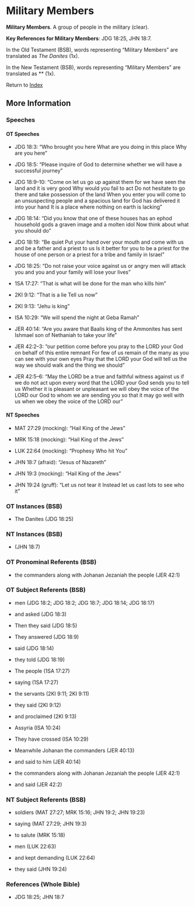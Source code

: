 # Military Members
**Military Members**. 
A group of people in the military (clear). 


**Key References for Military Members**: 
JDG 18:25, JHN 18:7. 


In the Old Testament (BSB), words representing “Military Members” are translated as 
*The Danites* (1x). 


In the New Testament (BSB), words representing “Military Members” are translated as 
** (1x). 


Return to [Index](00-Index.md)

## More Information

### Speeches

#### OT Speeches

* JDG 18:3: “Who brought you here What are you doing in this place Why are you here”

* JDG 18:5: “Please inquire of God to determine whether we will have a successful journey”

* JDG 18:9–10: “Come on let us go up against them for we have seen the land and it is very good Why would you fail to act Do not hesitate to go there and take possession of the land When you enter you will come to an unsuspecting people and a spacious land for God has delivered it into your hand It is a place where nothing on earth is lacking”

* JDG 18:14: “Did you know that one of these houses has an ephod household gods a graven image and a molten idol Now think about what you should do”

* JDG 18:19: “Be quiet Put your hand over your mouth and come with us and be a father and a priest to us Is it better for you to be a priest for the house of one person or a priest for a tribe and family in Israel”

* JDG 18:25: “Do not raise your voice against us or angry men will attack you and you and your family will lose your lives”

* 1SA 17:27: “That is what will be done for the man who kills him”

* 2KI 9:12: “That is a lie Tell us now”

* 2KI 9:13: “Jehu is king”

* ISA 10:29: “We will spend the night at Geba Ramah”

* JER 40:14: “Are you aware that Baalis king of the Ammonites has sent Ishmael son of Nethaniah to take your life”

* JER 42:2–3: “our petition come before you pray to the LORD your God on behalf of this entire remnant For few of us remain of the many as you can see with your own eyes Pray that the LORD your God will tell us the way we should walk and the thing we should”

* JER 42:5–6: “May the LORD be a true and faithful witness against us if we do not act upon every word that the LORD your God sends you to tell us Whether it is pleasant or unpleasant we will obey the voice of the LORD our God to whom we are sending you so that it may go well with us when we obey the voice of the LORD our”

#### NT Speeches

* MAT 27:29 (mocking): “Hail King of the Jews”

* MRK 15:18 (mocking): “Hail King of the Jews”

* LUK 22:64 (mocking): “Prophesy Who hit You”

* JHN 18:7 (afraid): “Jesus of Nazareth”

* JHN 19:3 (mocking): “Hail King of the Jews”

* JHN 19:24 (gruff): “Let us not tear it Instead let us cast lots to see who it”

### OT Instances (BSB)

* The Danites (JDG 18:25)



### NT Instances (BSB)

*  (JHN 18:7)



### OT Pronominal Referents (BSB)

* the commanders along with Johanan Jezaniah the people (JER 42:1)



### OT Subject Referents (BSB)

* men (JDG 18:2; JDG 18:2; JDG 18:7; JDG 18:14; JDG 18:17)

* and asked (JDG 18:3)

* Then they said (JDG 18:5)

* They answered (JDG 18:9)

* said (JDG 18:14)

* they told (JDG 18:19)

* The people (1SA 17:27)

* saying (1SA 17:27)

* the servants (2KI 9:11; 2KI 9:11)

* they said (2KI 9:12)

* and proclaimed (2KI 9:13)

* Assyria (ISA 10:24)

* They have crossed (ISA 10:29)

* Meanwhile Johanan the commanders (JER 40:13)

* and said to him (JER 40:14)

* the commanders along with Johanan Jezaniah the people (JER 42:1)

* and said (JER 42:2)



### NT Subject Referents (BSB)

* soldiers (MAT 27:27; MRK 15:16; JHN 19:2; JHN 19:23)

* saying (MAT 27:29; JHN 19:3)

* to salute (MRK 15:18)

* men (LUK 22:63)

* and kept demanding (LUK 22:64)

* they said (JHN 19:24)



### References (Whole Bible)

* JDG 18:25; JHN 18:7



